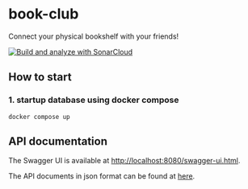 # book-club
Connect your physical bookshelf with your friends!

[![Build and analyze with SonarCloud](https://github.com/MartinGallauner/book-club/actions/workflows/build.yml/badge.svg)](https://github.com/MartinGallauner/book-club/actions/workflows/build.yml)



## How to start

### 1. startup database using docker compose
`docker compose up
`


## API documentation

The Swagger UI is available at [http://localhost:8080/swagger-ui.html](http://localhost:8080/swagger-ui.html).

The API documents in json format can be found at [here](http://localhost:8080/v2/api-docs).
